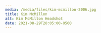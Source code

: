 ```yaml
---
media: /media/files/kim-mcmillon-2006.jpg
title: Kim McMillon
alt: Kim McMillon Headshot
date: 2021-08-29T20:05:00-0500
---
```

